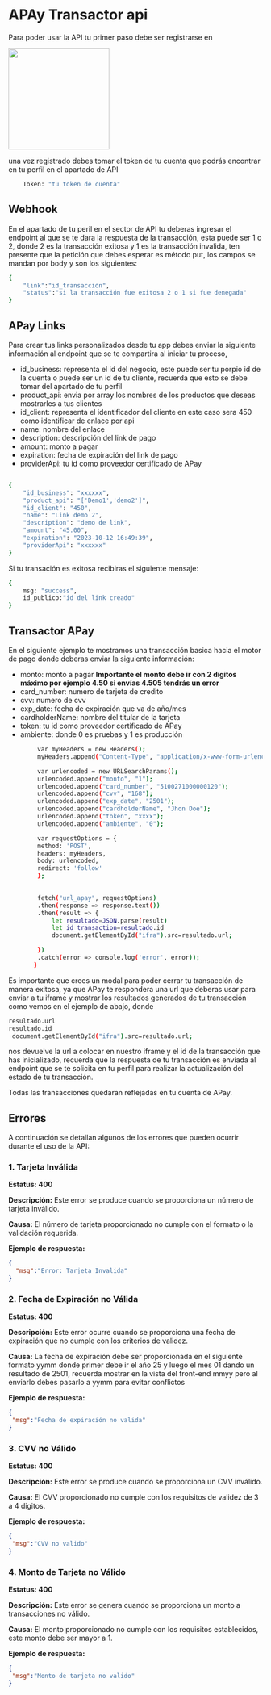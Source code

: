 # APAy Transactor api

Para poder usar la API tu primer paso debe ser registrarse en

<a href=" https://aventupay.com/views/auth/register/">
<img src="https://aventupay.com/assets/img/logo/APay_color.png" width="200px"></a>


 una vez registrado debes tomar el token de tu cuenta que podrás encontrar en tu perfil en el apartado de API



```sh
    Token: "tu token de cuenta"
```

## Webhook 

En el apartado de tu peril en el sector de API tu deberas ingresar el endpoint al que se te dara la respuesta de la transacción, esta puede ser 1 o 2, donde 2 es la transacción exitosa y 1 es la transacción invalida, ten presente que la petición que debes esperar es método put, los campos se mandan por body y son los siguientes:


```sh
{
    "link":"id_transacción",
    "status":"si la transacción fue exitosa 2 o 1 si fue denegada"
}
```

## APay Links

Para crear tus links personalizados desde tu app debes enviar la siguiente información al endpoint que se te compartira al iniciar tu proceso,

- id_business: representa el id del negocio, este puede ser tu porpio id de la cuenta o puede ser un id de tu cliente, recuerda que esto se debe tomar del apartado de tu perfil
- product_api: envia por array los nombres de los productos que deseas mostrarles a tus clientes
- id_client: representa el identificador del cliente en este caso sera 450 como identificar de enlace por api
- name: nombre del enlace
- description: descripción del link de pago
- amount: monto a pagar
- expiration: fecha de expiración del link de pago
- providerApi: tu id como proveedor certificado de APay

```sh

{
    "id_business": "xxxxxx",
    "product_api": "['Demo1','demo2']",
    "id_client": "450",
    "name": "Link demo 2",
    "description": "demo de link",
    "amount": "45.00",
    "expiration": "2023-10-12 16:49:39",
    "providerApi": "xxxxxx"
}

```
Si tu transación es exitosa recibiras el siguiente mensaje:
```sh
{ 
    msg: "success",
    id_publico:"id del link creado"
}
```


## Transactor APay

En el siguiente ejemplo te mostramos una transacción basica hacia el motor de pago donde deberas enviar la siguiente información:

- monto: monto a pagar **Importante el monto debe ir con 2 dígitos máximo por ejemplo 4.50 si envías 4.505 tendrás un error**
- card_number: numero de tarjeta de credito
- cvv: numero de cvv
- exp_date: fecha de expiración que va de año/mes
- cardholderName: nombre del titular de la tarjeta
- token: tu id como proveedor certificado de APay
- ambiente: donde 0 es pruebas y 1 es producción



```sh
        var myHeaders = new Headers();
        myHeaders.append("Content-Type", "application/x-www-form-urlencoded");

        var urlencoded = new URLSearchParams();
        urlencoded.append("monto", "1");
        urlencoded.append("card_number", "5100271000000120");
        urlencoded.append("cvv", "168");
        urlencoded.append("exp_date", "2501");
        urlencoded.append("cardholderName", "Jhon Doe");
        urlencoded.append("token", "xxxx");
        urlencoded.append("ambiente", "0");

        var requestOptions = {
        method: 'POST',
        headers: myHeaders,
        body: urlencoded,
        redirect: 'follow'
        };

        
        fetch("url_apay", requestOptions)
        .then(response => response.text())
        .then(result => {
            let resultado=JSON.parse(result)
            let id_transaction=resultado.id
            document.getElementById("ifra").src=resultado.url;

        })
        .catch(error => console.log('error', error));
       }
```

Es importante que crees un modal para poder cerrar tu transacción de manera exitosa, ya que APay te respondera una url que deberas usar para enviar a tu iframe y mostrar los resultados generados de tu transacción como vemos en el ejemplo de abajo, donde 

```sh
resultado.url
resultado.id
 document.getElementById("ifra").src=resultado.url;
```

nos devuelve la url a colocar en nuestro iframe y el id de la transacción que has inicializado, recuerda que la respuesta de tu transacción es enviada al endpoint que se te solicita en tu perfil para realizar la actualización del estado de tu transacción.

Todas las transacciones quedaran reflejadas en tu cuenta de APay.


## Errores
 A continuación se detallan algunos de los errores que pueden ocurrir durante el uso de la API:

### 1. Tarjeta Inválida

**Estatus: 400**

**Descripción:** Este error se produce cuando se proporciona un número de tarjeta inválido.

**Causa:** El número de tarjeta proporcionado no cumple con el formato o la validación requerida.

**Ejemplo de respuesta:**
```json
{
  "msg":"Error: Tarjeta Invalida"
}
```

### 2. Fecha de Expiración no Válida
**Estatus: 400**

**Descripción:** Este error ocurre cuando se proporciona una fecha de expiración que no cumple con los criterios de validez.

**Causa:** La fecha de expiración debe ser proporcionada en el siguiente formato yymm donde primer debe ir el año 25 y luego el mes 01 dando un resultado de 2501, recuerda mostrar en la vista del front-end mmyy pero al enviarlo debes pasarlo a yymm para evitar conflictos

**Ejemplo de respuesta:**
```json
{
 "msg":"Fecha de expiración no valida"
}
```

### 3. CVV no Válido
**Estatus: 400**

**Descripción:** Este error se produce cuando se proporciona un CVV inválido.

**Causa:** El CVV proporcionado no cumple con los requisitos de validez de 3 a 4 digitos.

**Ejemplo de respuesta:**
```json
{
 "msg":"CVV no valido"
}
```

### 4. Monto de Tarjeta no Válido
**Estatus: 400**

**Descripción:** Este error se genera cuando se proporciona un monto a transacciones no válido.

**Causa:** El monto proporcionado no cumple con los requisitos establecidos, este monto debe ser mayor a 1.

**Ejemplo de respuesta:**
```json
{
 "msg":"Monto de tarjeta no valido"
}
```

